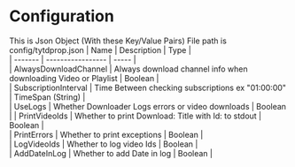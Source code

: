 # Configuration
This is Json Object (With these Key/Value Pairs)
File path is config/tytdprop.json
| Name    | Description       |  Type |  
| ------- | ----------------- | ----- |  
| AlwaysDownloadChannel | Always download channel info when downloading Video or Playlist | Boolean |  
| SubscriptionInterval | Time Between checking subscriptions ex "01:00:00" | TimeSpan (String) |  
| UseLogs | Whether Downloader Logs errors or video downloads | Boolean |
| PrintVideoIds | Whether to print Download: Title with Id: to stdout | Boolean |  
| PrintErrors | Whether to print exceptions | Boolean |  
| LogVideoIds | Whether to log video Ids    | Boolean |  
| AddDateInLog | Whether to add Date in log | Boolean |  

